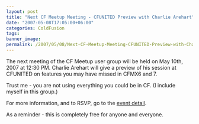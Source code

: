 ```yaml
---
layout: post
title: "Next CF Meetup Meeting - CFUNITED Preview with Charlie Arehart"
date: "2007-05-08T17:05:00+06:00"
categories: ColdFusion 
tags: 
banner_image: 
permalink: /2007/05/08/Next-CF-Meetup-Meeting-CFUNITED-Preview-with-Charlie-Arehart
---
```


The next meeting of the CF Meetup user group will be held on May 10th, 2007 at 12:30 PM. Charlie Arehart will give a preview of his session at CFUNITED on features you may have missed in CFMX6 and 7. 

Trust me - you are not using everything you could be in CF. (I include myself in this group.)

For more information, and to RSVP, go to the <a href="http://coldfusion.meetup.com/17/calendar/5756012/">event detail</a>.

As a reminder - this is completely free for anyone and everyone.